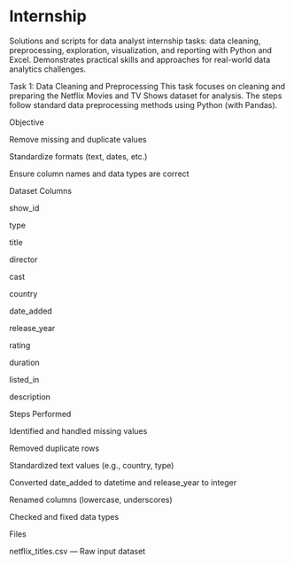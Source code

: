 # Internship
Solutions and scripts for data analyst internship tasks: data cleaning, preprocessing, exploration, visualization, and reporting with Python and Excel. Demonstrates practical skills and approaches for real-world data analytics challenges.

Task 1: Data Cleaning and Preprocessing
This task focuses on cleaning and preparing the Netflix Movies and TV Shows dataset for analysis. The steps follow standard data preprocessing methods using Python (with Pandas).

Objective

Remove missing and duplicate values

Standardize formats (text, dates, etc.)

Ensure column names and data types are correct

Dataset Columns

show_id

type

title

director

cast

country

date_added

release_year

rating

duration

listed_in

description

Steps Performed

Identified and handled missing values

Removed duplicate rows

Standardized text values (e.g., country, type)

Converted date_added to datetime and release_year to integer

Renamed columns (lowercase, underscores)

Checked and fixed data types

Files

netflix_titles.csv — Raw input dataset
